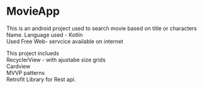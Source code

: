 # MovieApp
This is an android project used to search movie based on title or characters Name.
Language used - Kotlin                                                                                                                      
Used Free Web- servcice available on internet																							

This project inclueds																													
RecyclerView - with ajustabe size grids																									
Cardview																																
MVVP patterns 																															
Retrofit Library for Rest api.

